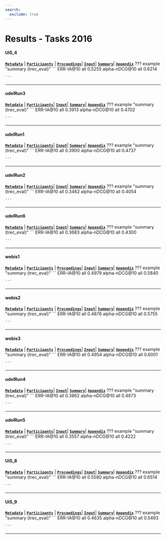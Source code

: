 ```yaml
---
search:
  exclude: true
---
```


# Results - Tasks 2016 

#### UiS_4 
[**`Metadata`**](./runs.md#uis_4) | [**`Participants`**](./participants.md#uis) | [**`Proceedings`**](./proceedings.md#the-university-of-stavanger-at-the-trec-2016-tasks-track)| [**`Input`**](https://trec.nist.gov/results/trec25/task/UiS_4.gz)| [**`Summary`**](https://trec.nist.gov/results/trec25/task/summary-UiS_4.txt)| [**`Appendix`**](https://trec.nist.gov/pubs/trec25/appendices/task/UiS_4.pdf)
??? example "summary (trec_eval)"
	```
	ERR-IA@10		all	0.5255
	alpha-nDCG@10	all	0.6214

	```
---
#### udelRun3 
[**`Metadata`**](./runs.md#udelrun3) | [**`Participants`**](./participants.md#udel)| [**`Input`**](https://trec.nist.gov/results/trec25/task/udelRun3.gz)| [**`Summary`**](https://trec.nist.gov/results/trec25/task/summary-udelRun3.txt)| [**`Appendix`**](https://trec.nist.gov/pubs/trec25/appendices/task/udelRun3.pdf)
??? example "summary (trec_eval)"
	```
	ERR-IA@10		all	0.3913
	alpha-nDCG@10	all	0.4702

	```
---
#### udelRun1 
[**`Metadata`**](./runs.md#udelrun1) | [**`Participants`**](./participants.md#udel)| [**`Input`**](https://trec.nist.gov/results/trec25/task/udelRun1.gz)| [**`Summary`**](https://trec.nist.gov/results/trec25/task/summary-udelRun1.txt)| [**`Appendix`**](https://trec.nist.gov/pubs/trec25/appendices/task/udelRun1.pdf)
??? example "summary (trec_eval)"
	```
	ERR-IA@10		all	0.3900
	alpha-nDCG@10	all	0.4737

	```
---
#### udelRun2 
[**`Metadata`**](./runs.md#udelrun2) | [**`Participants`**](./participants.md#udel)| [**`Input`**](https://trec.nist.gov/results/trec25/task/udelRun2.gz)| [**`Summary`**](https://trec.nist.gov/results/trec25/task/summary-udelRun2.txt)| [**`Appendix`**](https://trec.nist.gov/pubs/trec25/appendices/task/udelRun2.pdf)
??? example "summary (trec_eval)"
	```
	ERR-IA@10		all	0.3462
	alpha-nDCG@10	all	0.4054

	```
---
#### udelRun6 
[**`Metadata`**](./runs.md#udelrun6) | [**`Participants`**](./participants.md#udel_fang)| [**`Input`**](https://trec.nist.gov/results/trec25/task/udelRun6.gz)| [**`Summary`**](https://trec.nist.gov/results/trec25/task/summary-udelRun6.txt)| [**`Appendix`**](https://trec.nist.gov/pubs/trec25/appendices/task/udelRun6.pdf)
??? example "summary (trec_eval)"
	```
	ERR-IA@10		all	0.3683
	alpha-nDCG@10	all	0.4300

	```
---
#### webis1 
[**`Metadata`**](./runs.md#webis1) | [**`Participants`**](./participants.md#webis) | [**`Proceedings`**](./proceedings.md#webis-at-trec-2016-tasks-total-recall-and-open-search-tracks)| [**`Input`**](https://trec.nist.gov/results/trec25/task/webis1.gz)| [**`Summary`**](https://trec.nist.gov/results/trec25/task/summary-webis1.txt)| [**`Appendix`**](https://trec.nist.gov/pubs/trec25/appendices/task/webis1.pdf)
??? example "summary (trec_eval)"
	```
	ERR-IA@10		all	0.4979
	alpha-nDCG@10	all	0.5840

	```
---
#### webis2 
[**`Metadata`**](./runs.md#webis2) | [**`Participants`**](./participants.md#webis) | [**`Proceedings`**](./proceedings.md#webis-at-trec-2016-tasks-total-recall-and-open-search-tracks)| [**`Input`**](https://trec.nist.gov/results/trec25/task/webis2.gz)| [**`Summary`**](https://trec.nist.gov/results/trec25/task/summary-webis2.txt)| [**`Appendix`**](https://trec.nist.gov/pubs/trec25/appendices/task/webis2.pdf)
??? example "summary (trec_eval)"
	```
	ERR-IA@10		all	0.4876
	alpha-nDCG@10	all	0.5755

	```
---
#### webis3 
[**`Metadata`**](./runs.md#webis3) | [**`Participants`**](./participants.md#webis) | [**`Proceedings`**](./proceedings.md#webis-at-trec-2016-tasks-total-recall-and-open-search-tracks)| [**`Input`**](https://trec.nist.gov/results/trec25/task/webis3.gz)| [**`Summary`**](https://trec.nist.gov/results/trec25/task/summary-webis3.txt)| [**`Appendix`**](https://trec.nist.gov/pubs/trec25/appendices/task/webis3.pdf)
??? example "summary (trec_eval)"
	```
	ERR-IA@10		all	0.4954
	alpha-nDCG@10	all	0.6001

	```
---
#### udelRun4 
[**`Metadata`**](./runs.md#udelrun4) | [**`Participants`**](./participants.md#udel_fang)| [**`Input`**](https://trec.nist.gov/results/trec25/task/udelRun4.gz)| [**`Summary`**](https://trec.nist.gov/results/trec25/task/summary-udelRun4.txt)| [**`Appendix`**](https://trec.nist.gov/pubs/trec25/appendices/task/udelRun4.pdf)
??? example "summary (trec_eval)"
	```
	ERR-IA@10		all	0.3862
	alpha-nDCG@10	all	0.4673

	```
---
#### udelRun5 
[**`Metadata`**](./runs.md#udelrun5) | [**`Participants`**](./participants.md#udel_fang)| [**`Input`**](https://trec.nist.gov/results/trec25/task/udelRun5.gz)| [**`Summary`**](https://trec.nist.gov/results/trec25/task/summary-udelRun5.txt)| [**`Appendix`**](https://trec.nist.gov/pubs/trec25/appendices/task/udelRun5.pdf)
??? example "summary (trec_eval)"
	```
	ERR-IA@10		all	0.3557
	alpha-nDCG@10	all	0.4222

	```
---
#### UiS_8 
[**`Metadata`**](./runs.md#uis_8) | [**`Participants`**](./participants.md#uis) | [**`Proceedings`**](./proceedings.md#the-university-of-stavanger-at-the-trec-2016-tasks-track)| [**`Input`**](https://trec.nist.gov/results/trec25/task/UiS_8.gz)| [**`Summary`**](https://trec.nist.gov/results/trec25/task/summary-UiS_8.txt)| [**`Appendix`**](https://trec.nist.gov/pubs/trec25/appendices/task/UiS_8.pdf)
??? example "summary (trec_eval)"
	```
	ERR-IA@10		all	0.5580
	alpha-nDCG@10	all	0.6514

	```
---
#### UiS_9 
[**`Metadata`**](./runs.md#uis_9) | [**`Participants`**](./participants.md#uis) | [**`Proceedings`**](./proceedings.md#the-university-of-stavanger-at-the-trec-2016-tasks-track)| [**`Input`**](https://trec.nist.gov/results/trec25/task/UiS_9.gz)| [**`Summary`**](https://trec.nist.gov/results/trec25/task/summary-UiS_9.txt)| [**`Appendix`**](https://trec.nist.gov/pubs/trec25/appendices/task/UiS_9.pdf)
??? example "summary (trec_eval)"
	```
	ERR-IA@10		all	0.4635
	alpha-nDCG@10	all	0.5493

	```
---
